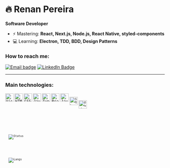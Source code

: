 # 🔥 Renan Pereira

**Software Developer**

- ⚡ Mastering: **React, Next.js, Node.js, React Native, styled-components**
- 💻 Learning: **Electron, TDD, BDD, Design Patterns**

<h3>How to reach me: </h3>

[![Email badge](https://img.shields.io/badge/email-red?style=for-the-badge&logo=gmail&logoColor=white)](mailto:renanmol87@gmail.com?subject=Hello)
[![LinkedIn Badge](https://img.shields.io/badge/linkedin-blue?logo=linkedin&style=for-the-badge&logoColor=white)](https://linkedin.com/in/r3nanp)

---

<h3 align="left">Main technologies: </h3>

<p align="left">
<code><img align="left" alt="Visual Studio Code" width="26px" src="https://rawgithubusercontent.com/github/explore/80688e429a7d4ef2fca1e82350fe8e3517d3494d/topicsvisual-studio-code/visual-studio-code.png" /></code>
<code><img align="left" alt="HTML5" width="26px" src="https://raw.githubusercontent.comgithub/explore/80688e429a7d4ef2fca1e82350fe8e3517d3494d/topics/html/html.png" /></code>
<code><img align="left" alt="CSS3" width="26px" src="https://raw.githubusercontent.comgithub/explore/80688e429a7d4ef2fca1e82350fe8e3517d3494d/topics/css/css.png" /></code>
<code><img align="left" alt="JavaScript" width="26px" src="https://raw.githubusercontentcom/github/explore/80688e429a7d4ef2fca1e82350fe8e3517d3494d/topics/javascript/javascriptpng" /></code>
<code><img align="left" alt="TypeScript" width="26px" src="https://raw.githubusercontentcom/github/explore/80688e429a7d4ef2fca1e82350fe8e3517d3494d/topics/typescript/typescriptpng" /></code>
<code><img align="left" alt="React" width="26px" src="https://raw.githubusercontent.comgithub/explore/80688e429a7d4ef2fca1e82350fe8e3517d3494d/topics/react/react.png" /></code>
<code><img align="left" alt="JavaScript" width="26px" src="https://raw.githubusercontentcom/github/explore/80688e429a7d4ef2fca1e82350fe8e3517d3494d/topics/nodejs/nodejs.png"><code>
<code><img align="left" alt="SQL" width="26px" src="https://raw.githubusercontent.comgithub/explore/80688e429a7d4ef2fca1e82350fe8e3517d3494d/topics/sql/sql.png" /></code>
<code><img align="left" alt="Docker" width="26px" src="https://user-imagesgithubusercontent.com/38081852/87548752-565a5f00-c683-11ea-98bc-466626e09af8.png" /><code>
</p>

<br> <br>

<p align="left">
  <img src="https://github-readme-stats.vercel.app/api?username=r3nanp&show_icons=true&theme=dracula" alt="Status" />
</p>

<p align="left">

  <img src="https://github-readme-stats.vercel.app/api/top-langs/?username=r3nanp&layout=compact&show_icons=true&theme=dracula" alt="Langs" />
</p>
